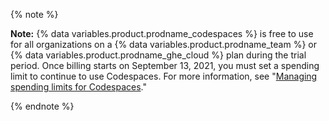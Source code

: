 {% note %}

**Note:** {% data variables.product.prodname_codespaces %} is free to use for all organizations on a {% data variables.product.prodname_team %} or {% data variables.product.prodname_ghe_cloud %} plan during the trial period. Once billing starts on September 13, 2021, you must set a spending limit to continue to use Codespaces. For more information, see "[Managing spending limits for Codespaces](/billing/managing-billing-for-github-codespaces/managing-spending-limits-for-codespaces)."

{% endnote %}

